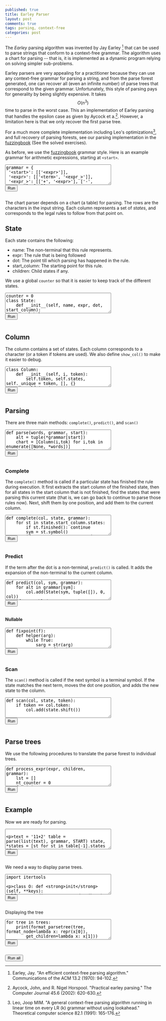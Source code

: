 ```yaml
---
published: true
title: Earley Parser
layout: post
comments: true
tags: parsing, context-free
categories: post
---
```


<script type="text/javascript">window.languagePluginUrl='https://cdn.jsdelivr.net/pyodide/v0.16.1/full/';</script>
<script src="https://cdn.jsdelivr.net/pyodide/v0.16.1/full/pyodide.js"></script>
<link rel="stylesheet" type="text/css" media="all" href="/resources/skulpt/css/codemirror.css">
<link rel="stylesheet" type="text/css" media="all" href="/resources/skulpt/css/solarized.css">
<link rel="stylesheet" type="text/css" media="all" href="/resources/skulpt/css/env/editor.css">

<script src="/resources/skulpt/js/codemirrorepl.js" type="text/javascript"></script>
<script src="/resources/skulpt/js/python.js" type="text/javascript"></script>
<script src="/resources/pyodide/js/env/editor.js" type="text/javascript"></script>

The *Earley* parsing algorithm was invented by Jay Earley [^earley1970an] that
can be used to parse strings that conform to a context-free grammar. The
algorithm uses a chart for parsing -- that is, it is implemented as a dynamic
program relying on solving simpler sub-problems.

Earley parsers are very appealing for a practitioner because they can use any
context-free grammar for parsing a string, and from the parse forest generated,
one can recover all (even an infinite number) of parse trees that correspond to
the given grammar. Unfortunately, this style of parsing pays for generality by
being slightly expensive. It takes $$O(n^3)$$ time to parse in the worst case.
This an implementation of Earley parsing that handles the epsilon case as
given by Aycock et a.[^aycock2002practical].
However, a limitation here is that we only recover the first parse tree.

For a much more complete implementation including Leo's optimizations[^leo1991a], and
full recovery of parsing forests, see our parsing implementation in the [fuzzingbook](https://www.fuzzingbook.org/html/Parser.html) (See the solved exercises).

As before, we use the [fuzzingbook](https://www.fuzzingbook.org) grammar style.
Here is an example grammar for arithmetic expressions, starting at `<start>`.

<form name='python_run_form'>
<textarea cols="40" rows="4" name='python_edit'>
grammar = {
 &#x27;&lt;start&gt;&#x27;: [[&#x27;&lt;expr&gt;&#x27;]],
 &#x27;&lt;expr&gt;&#x27;: [[&#x27;&lt;term&gt;&#x27;, &#x27;&lt;expr_&gt;&#x27;]],
 &#x27;&lt;expr_&gt;&#x27;: [[&#x27;+&#x27;, &#x27;&lt;expr&gt;&#x27;], [&#x27;-&#x27;, &#x27;&lt;expr&gt;&#x27;], [&#x27;&#x27;]],
 &#x27;&lt;term&gt;&#x27;: [[&#x27;&lt;factor&gt;&#x27;, &#x27;&lt;term_&gt;&#x27;]],
 &#x27;&lt;term_&gt;&#x27;: [[&#x27;*&#x27;, &#x27;&lt;term&gt;&#x27;], [&#x27;/&#x27;, &#x27;&lt;term&gt;&#x27;], [&#x27;&#x27;]],
 &#x27;&lt;factor&gt;&#x27;: [[&#x27;+&#x27;, &#x27;&lt;factor&gt;&#x27;],
  [&#x27;-&#x27;, &#x27;&lt;factor&gt;&#x27;],
  [&#x27;(&#x27;, &#x27;&lt;expr&gt;&#x27;, &#x27;)&#x27;],
  [&#x27;&lt;int&gt;&#x27;]],
 &#x27;&lt;int&gt;&#x27;: [[&#x27;&lt;integer&gt;&#x27;, &#x27;&lt;integer_&gt;&#x27;]],
 &#x27;&lt;integer_&gt;&#x27;: [[&#x27;&#x27;], [&#x27;.&#x27;, &#x27;&lt;integer&gt;&#x27;]],
 &#x27;&lt;integer&gt;&#x27;: [[&#x27;&lt;digit&gt;&#x27;, &#x27;&lt;I&gt;&#x27;]],
 &#x27;&lt;I&gt;&#x27;: [[&#x27;&lt;integer&gt;&#x27;], [&#x27;&#x27;]],
 &#x27;&lt;digit&gt;&#x27;: [[&#x27;0&#x27;],
  [&#x27;1&#x27;],
  [&#x27;2&#x27;],
  [&#x27;3&#x27;],
  [&#x27;4&#x27;],
  [&#x27;5&#x27;],
  [&#x27;6&#x27;],
  [&#x27;7&#x27;],
  [&#x27;8&#x27;],
  [&#x27;9&#x27;]]}
START = &#x27;&lt;start&gt;&#x27;
</textarea><br />
<button type="button" name="python_run">Run</button>
<pre class='Output' name='python_output'></pre>
<div name='python_canvas'></div>
</form>


The chart parser depends on a chart (a table) for parsing. The rows are the
characters in the input string. Each column represents a set of *states*, and
corresponds to the legal rules to follow from that point on.

## State

Each state contains the following:

* name: The non-terminal that this rule represents.
* expr: The rule that is being followed
* dot:  The point till which parsing has happened in the rule.
* start_column: The starting point for this rule.
* children: Child states if any.

We use a global `counter` so that it is easier to keep track of the different
states.
<form name='python_run_form'>
<textarea cols="40" rows="4" name='python_edit'>
counter = 0
class State:
    def __init__(self, name, expr, dot, start_column):
        global counter
        self.name, self.expr, self.dot, self.start_column = \
             name, expr, dot, start_column
        self.children  = []
        self.c = counter
        counter += 1
    def finished(self): return self.dot &gt;= len(self.expr)
    def shift(self, bp=None):
        s = State(self.name, self.expr, self.dot+1, self.start_column)
        s.children = self.children[:]
        return s
    def symbol(self): return self.expr[self.dot]

    def _t(self): return (self.name, self.expr, self.dot, self.start_column)
    def __hash__(self): return hash((self.name, self.expr))
    def __eq__(self, other): return  self._t() == other._t()
    def __str__(self):
        return (&quot;(S%d)   &quot; % self.c) + self.name +&#x27;:= &#x27;+ &#x27; &#x27;.join(
              [str(p) for p in [*self.expr[:self.dot],&#x27;|&#x27;, *self.expr[self.dot:]]])
    def __repr__(self): return str(self)
</textarea><br />
<button type="button" name="python_run">Run</button>
<pre class='Output' name='python_output'></pre>
<div name='python_canvas'></div>
</form>

## Column

The column contains a set of states. Each column corresponds
to a character (or a token if tokens are used). We also define
`show_col()` to make it easier to debug.

<form name='python_run_form'>
<textarea cols="40" rows="4" name='python_edit'>
class Column:
    def __init__(self, i, token):
        self.token, self.states, self._unique = token, [], {}
        self.i = i
    def add(self, state, bp=None):
        if state in self._unique:
            if bp: state.children.append(bp)
            return
        self._unique[state] = state
        if bp: state.children.append(bp)
        self.states.append(state)
    def __repr__(self):
        return &quot;%s chart[%d] %s&quot; % (self.token, self.i, str(self.states))

def show_col(col, i):
    print(&quot;chart[%d]&quot;%i)
    for state in col.states:
        print(state, &quot;\t&quot;, [s.c for s in state.children])
    print()
</textarea><br />
<button type="button" name="python_run">Run</button>
<pre class='Output' name='python_output'></pre>
<div name='python_canvas'></div>
</form>

## Parsing

There are three main methods: `complete()`, `predict()`, and `scan()`

<form name='python_run_form'>
<textarea cols="40" rows="4" name='python_edit'>
def parse(words, grammar, start):
    alt = tuple(*grammar[start])
    chart = [Column(i,tok) for i,tok in enumerate([None, *words])]
    chart[0].add(State(start, alt, 0, chart[0]))

    for i, col in enumerate(chart):
        for state in col.states:
            if state.finished():
                complete(col, state, grammar)
            else:
                sym = state.symbol()
                if sym in grammar:
                    predict(col, sym, grammar)
                else:
                    if i + 1 &gt;= len(chart): continue
                    scan(chart[i+1], state, sym)
    return chart
</textarea><br />
<button type="button" name="python_run">Run</button>
<pre class='Output' name='python_output'></pre>
<div name='python_canvas'></div>
</form>

### Complete

The `complete()` method is called if a particular state has finished the rule
during execution. It first extracts the start column of the finished state, then
for all states in the start column that is not finished, find the states that
were parsing this current state (that is, we can go back to continue to parse
those rules now). Next, shift them by one position, and add them to the current
column.

<form name='python_run_form'>
<textarea cols="40" rows="4" name='python_edit'>
def complete(col, state, grammar):
    for st in state.start_column.states:
        if st.finished(): continue
        sym = st.symbol()
        if state.name != sym: continue
        assert sym in grammar
        col.add(st.shift(), state)
</textarea><br />
<button type="button" name="python_run">Run</button>
<pre class='Output' name='python_output'></pre>
<div name='python_canvas'></div>
</form>

### Predict

If the term after the dot is a non-terminal, `predict()` is called. It
adds the expansion of the non-terminal to the current column.

<form name='python_run_form'>
<textarea cols="40" rows="4" name='python_edit'>
def predict(col, sym, grammar):
    for alt in grammar[sym]:
        col.add(State(sym, tuple([]), 0, col))
    if emptyable(sym, grammar):
        col.add(state.advance)
</textarea><br />
<button type="button" name="python_run">Run</button>
<pre class='Output' name='python_output'></pre>
<div name='python_canvas'></div>
</form>

#### Nullable

<form name='python_run_form'>
<textarea cols="40" rows="4" name='python_edit'>
def fixpoint(f):
    def helper(arg):
        while True:
            sarg = str(arg)
            arg_ = f(arg)
            if str(arg_) == sarg:
                return arg
            arg = arg_
    return helper
def rules(grammar):
    return [(key, choice)
            for key, choices in grammar.items()
            for choice in choices]
def terminals(grammar):
    return set(token
               for key, choice in rules(grammar)
               for token in choice if token not in grammar)

EPSILON = &#x27;&#x27;
def nullable(grammar):
    productions = rules(grammar)

    @fixpoint
    def nullable_(nullables):
        for A, expr in productions:
            if nullable_expr(expr, nullables):
                nullables |= {A}
        return (nullables)

    return nullable_({EPSILON})

# warning, modifying the grammar.
def emptyable(sym, grammar):
    if "" not in grammar:
       grammar[""] = nullable(grammar)
    return sym in grammar[""]
</textarea><br />
<button type="button" name="python_run">Run</button>
<pre class='Output' name='python_output'></pre>
<div name='python_canvas'></div>
</form>


### Scan

The `scan()` method is called if the next symbol is a terminal symbol. If the
state matches the next term, moves the dot one position, and adds the new
state to the column.

<form name='python_run_form'>
<textarea cols="40" rows="4" name='python_edit'>
def scan(col, state, token):
    if token == col.token:
        col.add(state.shift())
</textarea><br />
<button type="button" name="python_run">Run</button>
<pre class='Output' name='python_output'></pre>
<div name='python_canvas'></div>
</form>

<!--
#grammar = {
#        START:['<expr>'],
#        '<sym>': ['a', 'b', 'c', 'd'],
#        '<op>': ['+', '-'],
#        '<expr>': ['<sym>', '<expr><op><expr>']
#        }
#
#grammar = {
#        START:['<expr>'],
#        '<sym>': ['a', 'b', 'c', 'd'],
#        '<expr>': ['<sym>', '<expr>+<expr>', '<expr>-<expr>']
#        }
#
#grammar = {
#        START: ['<S>'],
#        '<S>': ['<NP><VP>'],
#        '<PP>': ['<P><NP>'],
#        '<VP>': ['<V><NP>', '<VP><PP>'],
#        '<P>': ['with'],
#        '<V>': ['saw'],
#        '<NP>': ['<NP><PP>', '<N>'],
#        '<N>': ['astronomers', 'ears', 'stars', 'telescopes']
#        }


#grammar = {'<start>': ['<expr>'],
# '<expr>': ['<term>+<expr>', '<term>-<expr>', '<term>'],
# '<term>': ['<factor>*<term>', '<factor>/<term>', '<factor>'],
# '<factor>': ['+<factor>',
#  '-<factor>',
#  '(<expr>)',
#  '<integer>',
#  '<integer>.<integer>'],
# '<integer>': ['<digit><integer>', '<digit>'],
# '<digit>': ['0', '1', '2', '3', '4', '5', '6', '7', '8', '9']}
-->

## Parse trees

We use the following procedures to translate the parse forest to individual
trees.

<form name='python_run_form'>
<textarea cols="40" rows="4" name='python_edit'>
def process_expr(expr, children, grammar):
    lst = []
    nt_counter = 0
    for i in expr:
        if i not in grammar:
            lst.append((i,[]))
        else:
            lst.append(node_translator(children[nt_counter], grammar))
            nt_counter += 1
    return lst

def node_translator(state, grammar):
    return (state.name, process_expr(state.expr, state.children, grammar))
</textarea><br />
<button type="button" name="python_run">Run</button>
<pre class='Output' name='python_output'></pre>
<div name='python_canvas'></div>
</form>

## Example
Now we are ready for parsing. 

<form name='python_run_form'>
<textarea cols="40" rows="4" name='python_edit'>

text = &#x27;11+2&#x27;
table = parse(list(text), grammar, START)
state, *states = [st for st in table[-1].states if st.name == START and st.finished()]
assert not states
trees = [node_translator(state, grammar)]
</textarea><br />
<button type="button" name="python_run">Run</button>
<pre class='Output' name='python_output'></pre>
<div name='python_canvas'></div>
</form>

We need a way to display parse trees.


<form name='python_run_form'>
<textarea cols="40" rows="4" name='python_edit'>
import itertools

class O:
    def __init__(self, **keys): self.__dict__.update(keys)
    def __repr__(self): return str(self.__dict__)

Options = O(F=&#x27;|&#x27;, L=&#x27;+&#x27;, V=&#x27;|&#x27;, H=&#x27;-&#x27;, NL=&#x27;\n&#x27;)

def format_newlines(prefix, formatted_node):
    replacement = &#x27;&#x27;.join([Options.NL, &#x27;\n&#x27;, prefix])
    return formatted_node.replace(&#x27;\n&#x27;, replacement)

def format_tree(node, format_node, get_children, prefix=&#x27;&#x27;):
    children = list(get_children(node))
    next_prefix = &#x27;&#x27;.join([prefix, Options.V, &#x27;   &#x27;])
    for child in children[:-1]:
        fml = format_newlines(next_prefix, format_node(child))
        yield &#x27;&#x27;.join([prefix, Options.F, Options.H, Options.H, &#x27; &#x27;, fml])
        tree = format_tree(child, format_node, get_children, next_prefix)
        for result in tree:
            yield result
    if children:
        last_prefix = &#x27;&#x27;.join([prefix, &#x27;    &#x27;])
        fml = format_newlines(last_prefix, format_node(children[-1]))
        yield &#x27;&#x27;.join([prefix, Options.L, Options.H, Options.H, &#x27; &#x27;, fml])
        tree = format_tree(children[-1], format_node, get_children, last_prefix)
        for result in tree:
            yield result

def format_parsetree(node, format_node, get_children):
    lines = itertools.chain([format_node(node)], format_tree(node, format_node, get_children), [&#x27;&#x27;],)
    return &#x27;\n&#x27;.join(lines)
</textarea><br />
<button type="button" name="python_run">Run</button>
<pre class='Output' name='python_output'></pre>
<div name='python_canvas'></div>
</form>


Displaying the tree

<form name='python_run_form'>
<textarea cols="40" rows="4" name='python_edit'>
for tree in trees:
    print(format_parsetree(tree, format_node=lambda x: repr(x[0]),
        get_children=lambda x: x[1]))
</textarea><br />
<button type="button" name="python_run">Run</button>
<pre class='Output' name='python_output'></pre>
<div name='python_canvas'></div>
</form>

<form name='python_run_form'>
<button type="button" name="python_run_all">Run all</button>
</form>

[^earley1970an]: Earley, Jay. "An efficient context-free parsing algorithm." Communications of the ACM 13.2 (1970): 94-102.

[^leo1991a]: Leo, Joop MIM. "A general context-free parsing algorithm running in linear time on every LR (k) grammar without using lookahead." Theoretical computer science 82.1 (1991): 165-176.

[^aycock2002practical]: Aycock, John, and R. Nigel Horspool. "Practical earley parsing." The Computer Journal 45.6 (2002): 620-630.

